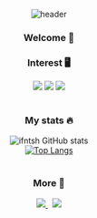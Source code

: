 


<div align='center'>

![header](https://capsule-render.vercel.app/api?type=Waving&color=gradient&height=230&section=header&text=ifntsh's%20GitHub&fontSize=65&animation=scaleIn)


### Welcome 🥳

### Interest 🖥
<div align='center'>
    <img src="https://img.shields.io/badge/Java-006D5C?style=flat-square&logo=CoffeeScript&logoColor=white"/></a>
    <img src="https://img.shields.io/badge/Spring-green?style=flat-square&logo=spring&logoColor=white"/></a> 
    <img src="https://img.shields.io/badge/Javascript-F7DF1F?style=flat-square&logo=Javascript&logoColor=white"/>
</div>
<br />

    
### My stats 🔥
![ifntsh GitHub stats](https://github-readme-stats.vercel.app/api?username=ifntsh&show_icons=true)
</br>
[![Top Langs](https://github-readme-stats.vercel.app/api/top-langs/?username=ifntsh&layout=compact)](https://github.com/ifntsh/github-readme-stats)
<br />
<br />


### More 🌱 
<p align="center">
    <a href="https://luxurious-yarn-638.notion.site/28813185abf6409891e015856ff933e4/" target="_blank">
      <img src="https://img.shields.io/badge/Notion-%EB%A1%9C%EC%95%84%EC%BD%98%20%ED%94%84%EB%A1%9C%EC%A0%9D%ED%8A%B8%20%ED%98%84%ED%99%A9%ED%8C%90-success?style=for-the-badge&logo=notion&logoColor=wthie"/>
  	</a> &nbsp 
    <a href="https://tosim.tistory.com/" target="_blank">
      <img src="https://img.shields.io/badge/Tistory-기술%20경험%20블로그-ff69b4?style=for-the-badge&logo=Tistory&logoColor=white"/>
  	</a>
</p>

</div>
